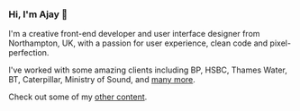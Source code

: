 ### Hi, I'm Ajay 👋

I'm a creative front-end developer and user interface designer from Northampton, UK, with a passion for user experience, clean code and pixel-perfection.

I've worked with some amazing clients including BP, HSBC, Thames Water, BT, Caterpillar, Ministry of Sound, and [many more](https://ajaykarwal.com/portfolio/).

Check out some of my [other content](https://ajaykarwal.com/links/).
